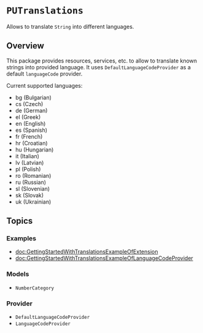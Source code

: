 # ``PUTranslations``

Allows to translate `String` into different languages. 

## Overview

This package provides resources, services, etc. to allow to translate known strings into provided language. It uses ``DefaultLanguageCodeProvider`` as a default `languageCode` provider. 

Current supported languages:
* bg (Bulgarian)
* cs (Czech)
* de (German)
* el (Greek)
* en (English)
* es (Spanish)
* fr (French)
* hr (Croatian)
* hu (Hungarian)
* it (Italian)
* lv (Latvian)
* pl (Polish)
* ro (Romanian)
* ru (Russian)
* sl (Slovenian)
* sk (Slovak)
* uk (Ukrainian)

## Topics

### Examples

- <doc:GettingStartedWithTranslationsExampleOfExtension>
- <doc:GettingStartedWithTranslationsExampleOfLanguageCodeProvider>

### Models

- ``NumberCategory``

### Provider

- ``DefaultLanguageCodeProvider``
- ``LanguageCodeProvider``
